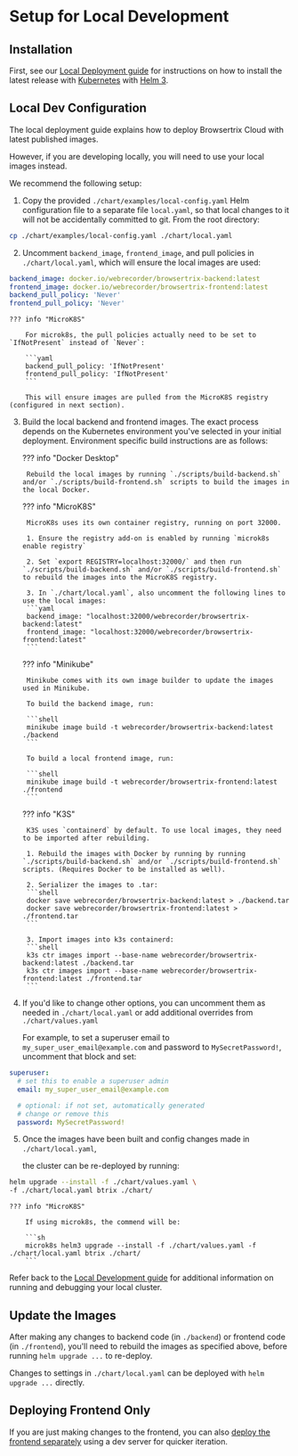 # Setup for Local Development

## Installation

First, see our [Local Deployment guide](../deploy/local.md#installing-kubernetes) for instructions on how to install the latest release with [Kubernetes](https://kubernetes.io/) with [Helm 3](https://v3.helm.sh/).

## Local Dev Configuration

The local deployment guide explains how to deploy Browsertrix Cloud with latest published images.

However, if you are developing locally, you will need to use your local images instead.

We recommend the following setup:

1. Copy the provided `./chart/examples/local-config.yaml` Helm configuration file to a separate file `local.yaml`,
so that local changes to it will not be accidentally committed to git. From the root directory:
```sh
cp ./chart/examples/local-config.yaml ./chart/local.yaml
```

2. Uncomment `backend_image`, `frontend_image`, and pull policies in `./chart/local.yaml`, which will ensure the local images are used:
```yaml
backend_image: docker.io/webrecorder/browsertrix-backend:latest
frontend_image: docker.io/webrecorder/browsertrix-frontend:latest
backend_pull_policy: 'Never'
frontend_pull_policy: 'Never'
```

    ??? info "MicroK8S"

        For microk8s, the pull policies actually need to be set to `IfNotPresent` instead of `Never`:

        ```yaml
        backend_pull_policy: 'IfNotPresent'
        frontend_pull_policy: 'IfNotPresent'
        ```

        This will ensure images are pulled from the MicroK8S registry (configured in next section).



3. Build the local backend and frontend images. The exact process depends on the Kubernetes environment you've selected in your initial deployment. Environment specific build instructions are as follows:

    ??? info "Docker Desktop"

        Rebuild the local images by running `./scripts/build-backend.sh` and/or `./scripts/build-frontend.sh` scripts to build the images in the local Docker.

    ??? info "MicroK8S"

        MicroK8s uses its own container registry, running on port 32000.

        1. Ensure the registry add-on is enabled by running `microk8s enable registry`

        2. Set `export REGISTRY=localhost:32000/` and then run `./scripts/build-backend.sh` and/or `./scripts/build-frontend.sh` to rebuild the images into the MicroK8S registry.

        3. In `./chart/local.yaml`, also uncomment the following lines to use the local images:
        ```yaml
        backend_image: "localhost:32000/webrecorder/browsertrix-backend:latest"
        frontend_image: "localhost:32000/webrecorder/browsertrix-frontend:latest"
        ```

    ??? info "Minikube"

        Minikube comes with its own image builder to update the images used in Minikube.

        To build the backend image, run:

        ```shell
        minikube image build -t webrecorder/browsertrix-backend:latest ./backend
        ```

        To build a local frontend image, run:

        ```shell
        minikube image build -t webrecorder/browsertrix-frontend:latest ./frontend
        ```

    ??? info "K3S"

        K3S uses `containerd` by default. To use local images, they need to be imported after rebuilding.

        1. Rebuild the images with Docker by running by running `./scripts/build-backend.sh` and/or `./scripts/build-frontend.sh` scripts. (Requires Docker to be installed as well).

        2. Serializer the images to .tar:
        ```shell
        docker save webrecorder/browsertrix-backend:latest > ./backend.tar
        docker save webrecorder/browsertrix-frontend:latest > ./frontend.tar
        ```

        3. Import images into k3s containerd:
        ```shell
        k3s ctr images import --base-name webrecorder/browsertrix-backend:latest ./backend.tar
        k3s ctr images import --base-name webrecorder/browsertrix-frontend:latest ./frontend.tar
        ```

4. If you'd like to change other options, you can uncomment them as needed in `./chart/local.yaml`
or add additional overrides from `./chart/values.yaml`

    For example, to set a superuser email to `my_super_user_email@example.com` and password to `MySecretPassword!`, uncomment that block and set:
```yaml
superuser:
  # set this to enable a superuser admin
  email: my_super_user_email@example.com

  # optional: if not set, automatically generated
  # change or remove this
  password: MySecretPassword!
```

5. Once the images have been built and config changes made in `./chart/local.yaml`, 

    the cluster can be re-deployed by running:
```sh
helm upgrade --install -f ./chart/values.yaml \
-f ./chart/local.yaml btrix ./chart/
```

    ??? info "MicroK8S"

        If using microk8s, the commend will be:

        ```sh
        microk8s helm3 upgrade --install -f ./chart/values.yaml -f ./chart/local.yaml btrix ./chart/
        ```

Refer back to the [Local Development guide](../deploy/local.md#waiting-for-cluster-to-start) for additional information on running and debugging your local cluster.

## Update the Images

After making any changes to backend code (in `./backend`) or frontend code (in `./frontend`), you'll need to rebuild the images as specified above, before running `helm upgrade ...` to re-deploy.

Changes to settings in `./chart/local.yaml` can be deployed with `helm upgrade ...` directly.

## Deploying Frontend Only

If you are just making changes to the frontend, you can also [deploy the frontend separately](frontend-dev.md) using a dev server for quicker iteration.

